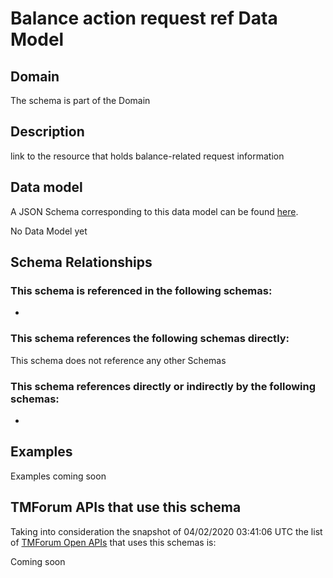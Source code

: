 # Balance action request ref Data Model

## Domain

The  schema is part of the  Domain

## Description

link to the resource that holds balance-related request information

## Data model

A JSON Schema corresponding to this data model can be found
[here](https://github.com/tmforum-rand/schemas/blob/candidates/Customer/BalanceActionRequestRef.schema.json).

No Data Model yet

## Schema Relationships

### This schema is referenced in the following schemas:

-

### This schema references the following schemas directly:

This schema does not reference any other Schemas

### This schema references directly or indirectly by the following schemas:

-



## Examples

Examples coming soon

## TMForum APIs that use this schema

Taking into consideration the snapshot of 04/02/2020 03:41:06 UTC the list of [TMForum Open APIs](https://www.tmforum.org/open-apis/) that uses this schemas is:

Coming soon
